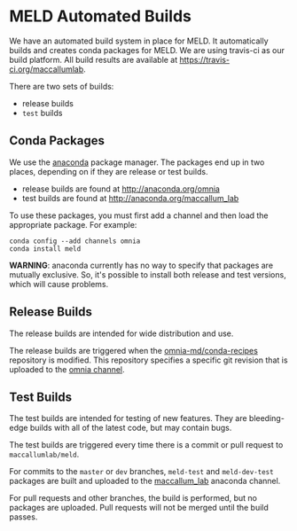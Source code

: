# MELD Automated Builds

We have an automated build system in place for MELD.
It automatically builds and creates conda packages
for MELD. We are using travis-ci as our build
platform. All build results are available at
<https://travis-ci.org/maccallumlab>.

There are two sets of builds:
- release builds
- `test` builds

## Conda Packages

We use the [anaconda](http://anaconda.org) package
manager. The packages end up in two places, depending
on if they are release or test builds.
- release builds are found at <http://anaconda.org/omnia>
- test builds are found at <http://anaconda.org/maccallum_lab>

To use these packages, you must first add a channel and then
load the appropriate package. For example:
```
conda config --add channels omnia
conda install meld
```

**WARNING**: anaconda currently has no way to specify that
packages are mutually exclusive. So, it's possible to 
install both release and test versions, which will
cause problems.

## Release Builds

The release builds are intended for wide distribution
and use.

The release builds are triggered when the
[omnia-md/conda-recipes](http://github.com/omnia-md/conda-recipes)
repository is modified. This repository specifies a
specific git revision that is uploaded to
the [omnia channel](https://anaconda.org/omnia).

## Test Builds

The test builds are intended for testing of new features.
They are bleeding-edge builds with all of the latest
code, but may contain bugs.

The test builds are triggered every time there is a
commit or pull request to `maccallumlab/meld`.

For commits to the `master` or `dev` branches,
`meld-test` and `meld-dev-test` packages are
built and uploaded to the
[maccallum_lab](https://anaconda.org/maccallum_lab)
anaconda channel.

For pull requests and other branches, the build is performed,
but no packages are uploaded. Pull requests will not be merged
until the build passes.
